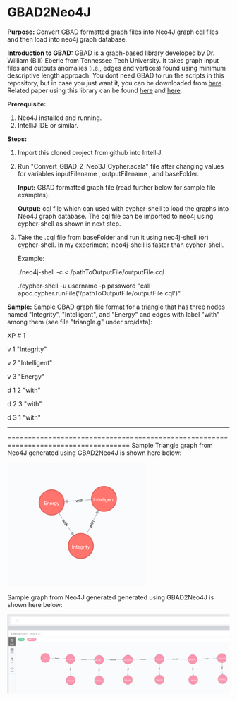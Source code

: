 # GBAD2Neo4J

<b>Purpose:</b>
Convert GBAD formatted graph files into Neo4J graph cql files and then load into neo4j graph database.


<b>Introduction to GBAD:</b>
GBAD is a graph-based library developed by Dr. William (Bill) Eberle from Tennessee Tech University. It takes graph input files and outputs anomalies (i.e., edges and vertices) found using minimum descriptive length approach. You dont need GBAD to run the scripts in this repository, but in case you just want it, you can be downloaded from [here](http://users.csc.tntech.edu/~weberle/gbad/download.html). Related paper using this library can be found [here](http://ailab.wsu.edu/adgs/pdfs/MookiahVAST2014.pdf) and [here](http://www.aaai.org/ocs/index.php/FLAIRS/FLAIRS15/paper/download/10378/10281).

<b>Prerequisite:</b>
1) Neo4J installed and running.
2) IntelliJ IDE or similar.

<b>Steps:</b>
1) Import this cloned project from github into IntelliJ.

2) Run "Convert_GBAD_2_Neo3J_Cypher.scala" file after changing values for variables inputFilename , outputFilename , and baseFolder.

      <b>Input:</b> GBAD formatted graph file (read further below for sample file examples).

      <b>Output:</b> cql file which can used with cypher-shell to load the graphs into Neo4J graph database.
The cql file can be imported to neo4j using cypher-shell as shown in next step.

3) Take the <outputFile>.cql file from baseFolder and run it using neo4j-shell (or) cypher-shell. In my experiment, neo4j-shell is faster than cypher-shell.

   Example:
   
   ./neo4j-shell -c < /pathToOutputFile/outputFile.cql
   
   ./cypher-shell -u username -p password "call apoc.cypher.runFile('/pathToOutputFile/outputFile.cql')"

<b>Sample:</b> Sample GBAD graph file format for a triangle that has three nodes named "Integrity", "Intelligent", and "Energy"
and edges with label "with" among them (see file "triangle.g" under src/data):

XP # 1

v 1 "Integrity"

v 2 "Intelligent"

v 3 "Energy"

d 1 2 "with"

d 2 3 "with"

d 3 1 "with"

----------------------------------------------------------------------------------------------------
==================================================================================== 
Sample Triangle graph from Neo4J generated using GBAD2Neo4J is shown here below:

![Triangle](https://github.com/leninworld/GBAD2Neo4J/blob/master/src/images/triangle.png)

Sample graph from Neo4J generated generated using GBAD2Neo4J is shown here below:

![Sample](https://github.com/leninworld/GBAD2Neo4J/blob/master/src/images/sampleoutputGraph.png)




